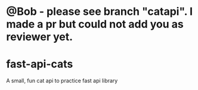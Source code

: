 # @Bob - please see branch "catapi". I made a pr but could not add you as reviewer yet.

# fast-api-cats
A small, fun cat api to practice fast api library
